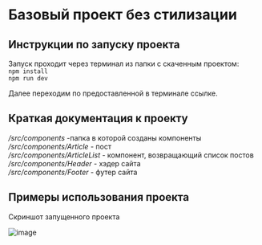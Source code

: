 # Базовый проект без стилизации
## Инструкции по запуску проекта

Запуск проходит через терминал из папки c скаченным проектом:  
`npm install`  
`npm run dev`  

Далее переходим по предоставленной в терминале ссылке.  
## Краткая документация к проекту

  */src/components* -папка в которой созданы компоненты  
  */src/components/Article* - пост  
  */src/components/ArticleList* - компонент, возвращающий список постов  
  */src/components/Header* - хэдер сайта  
  */src/components/Footer* - футер сайта   
## Примеры использования проекта 

  Скриншот запущенного проекта 

  ![image](https://github.com/user-attachments/assets/016d4b3f-c79c-428b-a1a6-bf142e5b6b53)



